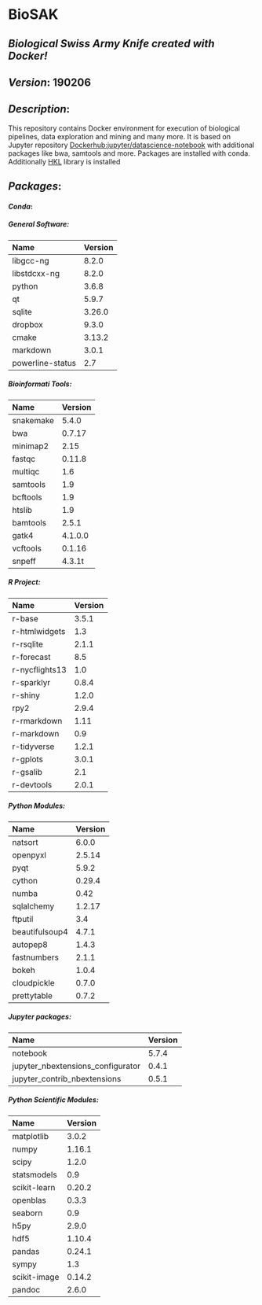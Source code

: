 # BioSAK
## _Biological Swiss Army Knife created with Docker!_

## _Version_: 190206

## _Description_:

This repository contains Docker environment for execution of biological
    pipelines, data exploration and mining and many more. It is based on Jupyter
    repository [Dockerhub:jupyter/datascience-notebook](https://hub.docker.com/r/jupyter/datascience-notebook/)
    with additional packages like bwa, samtools and more. Packages are installed with conda.
    Additionally [HKL](https://github.com/grzadr/hkl) library is installed

## _Packages_:

#### _Conda_:
##### _General Software_:
|      Name      |     Version     |
|:---------------|:----------------|
|libgcc-ng|8.2.0
|libstdcxx-ng|8.2.0
|python|3.6.8
|qt|5.9.7
|sqlite|3.26.0
|dropbox|9.3.0
|cmake|3.13.2
|markdown|3.0.1
|powerline-status|2.7

##### _Bioinformati Tools_:
|      Name      |     Version     |
|:---------------|:----------------|
|snakemake|5.4.0
|bwa|0.7.17
|minimap2|2.15
|fastqc|0.11.8
|multiqc|1.6
|samtools|1.9
|bcftools|1.9
|htslib|1.9
|bamtools|2.5.1
|gatk4|4.1.0.0
|vcftools|0.1.16
|snpeff|4.3.1t

##### _R Project_:
|      Name      |     Version     |
|:---------------|:----------------|
|r-base|3.5.1
|r-htmlwidgets|1.3
|r-rsqlite|2.1.1
|r-forecast|8.5
|r-nycflights13|1.0
|r-sparklyr|0.8.4
|r-shiny|1.2.0
|rpy2|2.9.4
|r-rmarkdown|1.11
|r-markdown|0.9
|r-tidyverse|1.2.1
|r-gplots|3.0.1
|r-gsalib|2.1
|r-devtools|2.0.1

##### _Python Modules_:
|      Name      |     Version     |
|:---------------|:----------------|
|natsort|6.0.0
|openpyxl|2.5.14
|pyqt|5.9.2
|cython|0.29.4
|numba|0.42
|sqlalchemy|1.2.17
|ftputil|3.4
|beautifulsoup4|4.7.1
|autopep8|1.4.3
|fastnumbers|2.1.1
|bokeh|1.0.4
|cloudpickle|0.7.0
|prettytable|0.7.2

##### _Jupyter packages_:
|      Name      |     Version     |
|:---------------|:----------------|
|notebook|5.7.4
|jupyter_nbextensions_configurator|0.4.1
|jupyter_contrib_nbextensions|0.5.1

##### _Python Scientific Modules_:
|      Name      |     Version     |
|:---------------|:----------------|
|matplotlib|3.0.2
|numpy|1.16.1
|scipy|1.2.0
|statsmodels|0.9
|scikit-learn|0.20.2
|openblas|0.3.3
|seaborn|0.9
|h5py|2.9.0
|hdf5|1.10.4
|pandas|0.24.1
|sympy|1.3
|scikit-image|0.14.2
|pandoc|2.6.0

